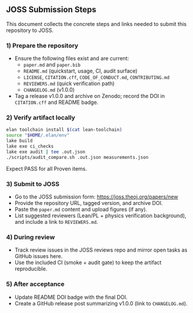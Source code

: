 ## JOSS Submission Steps

This document collects the concrete steps and links needed to submit this repository to JOSS.

### 1) Prepare the repository
- Ensure the following files exist and are current:
  - `paper.md` and `paper.bib`
  - `README.md` (quickstart, usage, CI, audit surface)
  - `LICENSE`, `CITATION.cff`, `CODE_OF_CONDUCT.md`, `CONTRIBUTING.md`
  - `REVIEWERS.md` (quick verification path)
  - `CHANGELOG.md` (v1.0.0)
- Tag a release v1.0.0 and archive on Zenodo; record the DOI in `CITATION.cff` and README badge.

### 2) Verify artifact locally
```bash
elan toolchain install $(cat lean-toolchain)
source "$HOME/.elan/env"
lake build
lake exe ci_checks
lake exe audit | tee .out.json
./scripts/audit_compare.sh .out.json measurements.json
```
Expect PASS for all Proven items.

### 3) Submit to JOSS
- Go to the JOSS submission form: https://joss.theoj.org/papers/new
- Provide the repository URL, tagged version, and archive DOI.
- Paste the `paper.md` content and upload figures (if any).
- List suggested reviewers (Lean/PL + physics verification background), and include a link to `REVIEWERS.md`.

### 4) During review
- Track review issues in the JOSS reviews repo and mirror open tasks as GitHub issues here.
- Use the included CI (smoke + audit gate) to keep the artifact reproducible.

### 5) After acceptance
- Update README DOI badge with the final DOI.
- Create a GitHub release post summarizing v1.0.0 (link to `CHANGELOG.md`).

